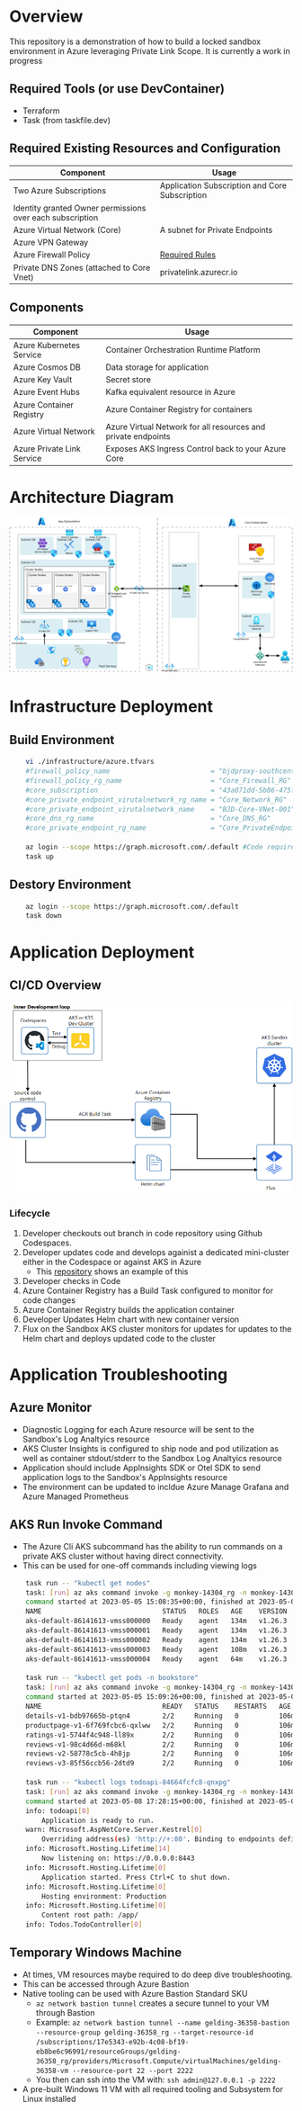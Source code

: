 # Overview

This repository is a demonstration of how to build a locked sandbox environment in Azure leveraging Private Link Scope. It is currently a work in progress

## Required Tools (or use DevContainer)
* Terraform
* Task (from taskfile.dev)

## Required Existing Resources and Configuration
Component | Usage
--------------- | --------------- 
| Two Azure Subscriptions | Application Subscription and Core Subscription |
| Identity granted Owner permissions over each subscription |
| Azure Virtual Network (Core) | A subnet for Private Endpoints |
| Azure VPN Gateway | |
| Azure Firewall Policy | [Required Rules](https://github.com/briandenicola/kubernetes-cluster-setup/blob/main/infrastructure/prereqs/azuredeploy.template.json)
| Private DNS Zones (attached to Core Vnet) | privatelink.azurecr.io |


## Components
Component | Usage
------ | ------
Azure Kubernetes Service | Container Orchestration Runtime Platform  
Azure Cosmos DB | Data storage for application 
Azure Key Vault | Secret store 
Azure Event Hubs | Kafka equivalent resource in Azure
Azure Container Registry | Azure Container Registry for containers
Azure Virtual Network  | Azure Virtual Network for all resources and private endpoints
Azure Private Link Service | Exposes AKS Ingress Control back to your Azure Core

# Architecture Diagram
![overview](./assets/environment.png)

# Infrastructure Deployment 
## Build Environment
```bash
    vi ./infrastructure/azure.tfvars
    #firewall_policy_name                         = "bjdproxy-southcentral-policy"
    #firewall_policy_rg_name                      = "Core_Firewall_RG"
    #core_subscription                            = "43a071dd-5b86-475f-960b-59f814e4f070"
    #core_private_endpoint_virutalnetwork_rg_name = "Core_Network_RG"
    #core_private_endpoint_virutalnetwork_name    = "BJD-Core-VNet-001"
    #core_dns_rg_name                             = "Core_DNS_RG"
    #core_private_endpoint_rg_name                = "Core_PrivateEndpoints_RG"

    az login --scope https://graph.microsoft.com/.default #Code requires AAD permissions 
    task up
```
## Destory Environment
```bash
    az login --scope https://graph.microsoft.com/.default
    task down
```

# Application Deployment
## CI/CD Overview
![overview](./assets/cicd.png)

### Lifecycle
1. Developer checkouts out branch in code repository using Github Codespaces.
1. Developer updates code and develops againist a dedicated mini-cluster either in the Codespace or against AKS in Azure
    * This [repository](https://github.com/briandenicola/codespaces-developer-demo) shows an example of this
1. Developer checks in Code
1. Azure Container Registry has a Build Task configured to monitor for code changes
1. Azure Container Registry builds the application container
1. Developer Updates Helm chart with new container version
1. Flux on the Sandbox AKS cluster monitors for updates for updates to the Helm chart and deploys updated code to the cluster

# Application Troubleshooting 
##  Azure Monitor
* Diagnostic Logging for each Azure resource will be sent to the Sandbox's Log Analtyics resource 
* AKS Cluster Insights is configured to ship node and pod utilization as well as container stdout/stderr to the Sandbox Log Analtyics resource
* Application should include AppInsights SDK or Otel SDK to send application logs to the Sandbox's AppInsights resource
* The environment can be updated to incldue Azure Manage Grafana and Azure Managed Prometheus 

## AKS Run Invoke Command
* The Azure Cli AKS subcommand has the ability to run commands on a private AKS cluster without having direct connectivity.  
* This can be used for one-off commands including viewing logs
```bash
    task run -- "kubectl get nodes" 
    task: [run] az aks command invoke -g monkey-14304_rg -n monkey-14304-aks --command 'kubectl get nodes'
    command started at 2023-05-05 15:08:35+00:00, finished at 2023-05-05 15:08:36+00:00 with exitcode=0
    NAME                              STATUS   ROLES   AGE    VERSION
    aks-default-86141613-vmss000000   Ready    agent   134m   v1.26.3
    aks-default-86141613-vmss000001   Ready    agent   134m   v1.26.3
    aks-default-86141613-vmss000002   Ready    agent   134m   v1.26.3
    aks-default-86141613-vmss000003   Ready    agent   108m   v1.26.3
    aks-default-86141613-vmss000004   Ready    agent   64m    v1.26.3

    task run -- "kubectl get pods -n bookstore" 
    task: [run] az aks command invoke -g monkey-14304_rg -n monkey-14304-aks --command 'kubectl get pods -n bookstore'
    command started at 2023-05-05 15:09:26+00:00, finished at 2023-05-05 15:09:27+00:00 with exitcode=0
    NAME                              READY   STATUS    RESTARTS   AGE
    details-v1-bdb97665b-ptqn4        2/2     Running   0          106m
    productpage-v1-6f769fcbc6-qxlww   2/2     Running   0          106m
    ratings-v1-5744f4c948-ll89x       2/2     Running   0          106m
    reviews-v1-98c4d66d-m68kl         2/2     Running   0          106m
    reviews-v2-58778c5cb-4h8jp        2/2     Running   0          106m
    reviews-v3-85f56ccb56-2dtd9       2/2     Running   0          106m

    task run -- "kubectl logs todoapi-84664fcfc8-qnxpg"
    task: [run] az aks command invoke -g monkey-14304_rg -n monkey-14304-aks --command "kubectl logs todoapi-84664fcfc8-qnxpg"
    command started at 2023-05-08 17:28:15+00:00, finished at 2023-05-08 17:28:16+00:00 with exitcode=0
    info: todoapi[0]
        Application is ready to run.
    warn: Microsoft.AspNetCore.Server.Kestrel[0]
        Overriding address(es) 'http://+:80'. Binding to endpoints defined via IConfiguration and/or UseKestrel() instead.
    info: Microsoft.Hosting.Lifetime[14]
        Now listening on: https://0.0.0.0:8443
    info: Microsoft.Hosting.Lifetime[0]
        Application started. Press Ctrl+C to shut down.
    info: Microsoft.Hosting.Lifetime[0]
        Hosting environment: Production
    info: Microsoft.Hosting.Lifetime[0]
        Content root path: /app/
    info: Todos.TodoController[0]
```

## Temporary Windows Machine
* At times, VM resources maybe required to do deep dive troubleshooting.  
* This can be accessed through Azure Bastion
* Native tooling can be used with Azure Bastion Standard SKU
    * `az network bastion tunnel` creates a secure tunnel to your VM through Bastion
    * Example: `az network bastion tunnel --name gelding-36358-bastion --resource-group gelding-36358_rg --target-resource-id /subscriptions/17e5343-e92b-4c08-bf19-eb8be6c96991/resourceGroups/gelding-36358_rg/providers/Microsoft.Compute/virtualMachines/gelding-36358-vm --resource-port 22 --port 2222`
    * You then can ssh into the VM with: `ssh admin@127.0.0.1 -p 2222`
* A pre-built Windows 11 VM with all required tooling and Subsystem for Linux installed
